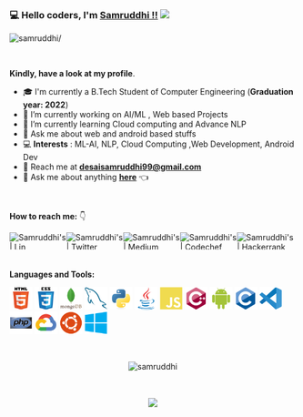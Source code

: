 

### 💻 Hello coders, I'm [Samruddhi !!](https://github.com/samruddhi-coder) <img src="https://media.giphy.com/media/hvRJCLFzcasrR4ia7z/giphy.gif" width="25px">
<p align="left"> <img src=https://komarev.com/ghpvc/?username=samruddhi-coder alt=samruddhi/> </p> </br>


**Kindly, have a look at my profile**.


- 🎓 I'm currently a B.Tech Student of Computer Engineering (**Graduation year: 2022**)
- 🔭 I’m currently working on AI/ML , Web based Projects
- 🌱 I’m currently learning Cloud computing and Advance NLP
- 💬 Ask me about web and android based stuffs
- 💻 **Interests** : ML-AI, NLP, Cloud Computing ,Web Development, Android Dev
- 📧 Reach me at **desaisamruddhi99@gmail.com**  
- 📨 Ask me about anything [**here**](https://github.com/samruddhi-coder/samruddhi-coder/issues) 👈 


<br />

**How to reach me:** 👇


<a href="https://www.linkedin.com/in/samruddhi-desai-b02b2514a/">
  <img align="left" alt="Samruddhi's | Lin" height="30px" width="100px" src="https://img.shields.io/badge/LinkedIn-0077B5?style=for-the-badge&logo=linkedin&logoColor=white" />
</a>
                                  
<a href="https://twitter.com/anuraghazru">
  <img align="left" alt="Samruddhi's | Twitter" height="30px" width="100px" src="https://img.shields.io/badge/Twitter-1DA1F2?style=for-the-badge&logo=twitter&logoColor=white "/>
</a>

<a href="https://medium.com/@samrud2000">
  <img align="left" alt="Samruddhi's | Medium" height="30px" width="100px" src="https://img.shields.io/badge/Medium-12100E?style=for-the-badge&logo=medium&logoColor=white" />
</a>
                                   
<a href="https://www.codechef.com/users/samruddhi_28">
  <img align="left" alt="Samruddhi's | Codechef"  height="30px" width="100px" src="https://img.shields.io/badge/-CodeChef-5B4638?style=for-the-badge&logo=CodeChef&logoColor=white" />
</a> 

<a href="https://www.hackerrank.com/desaisamruddhi99">
  <img align="left" alt="Samruddhi's | Hackerrank" height="30px" width="100px" src="https://img.shields.io/badge/-Hackerrank-2EC866?style=for-the-badge&logo=HackerRank&logoColor=white" />
</a>

                        
</br>
<br />
<br />


**Languages and Tools:**
<br />

<p align="left">
    <img src="https://raw.githubusercontent.com/devicons/devicon/master/icons/html5/html5-original-wordmark.svg" alt="html5" width="40" height="40"/>
   <img src="https://raw.githubusercontent.com/devicons/devicon/master/icons/css3/css3-original-wordmark.svg" alt="css3" width="40" height="40"/>
  <img src="https://raw.githubusercontent.com/devicons/devicon/master/icons/mongodb/mongodb-original-wordmark.svg" alt="mongodb" width="40" height="40"/>
   <img src="https://github.com/devicons/devicon/blob/master/icons/mysql/mysql-original.svg" alt="sql" width="40" height="40"/>
  <img src="https://raw.githubusercontent.com/devicons/devicon/master/icons/python/python-original.svg" alt="python" width="40" height="40"/> 
  <img src="https://github.com/devicons/devicon/blob/master/icons/java/java-original.svg" alt="java" width="40" height="40"/>
    <img src="https://github.com/devicons/devicon/blob/master/icons/javascript/javascript-plain.svg" alt="javascript" width="40" height="40"/> 
  <img src="https://github.com/devicons/devicon/blob/master/icons/cplusplus/cplusplus-original.svg" alt="cpp" width="40" height="40"/> 
  <img src="https://github.com/devicons/devicon/blob/master/icons/android/android-original.svg" alt="android" width="40" height="40"/> 
  <img src="https://github.com/devicons/devicon/blob/master/icons/c/c-original.svg" alt="c" width="40" height="40"/> 
  <img src="https://github.com/devicons/devicon/blob/master/icons/vscode/vscode-original.svg" alt="vscode" width="40" height="40"/> 
  <img src="https://github.com/devicons/devicon/blob/master/icons/php/php-original.svg" alt="php" width="40" height="40"/> 
    <img src="https://github.com/devicons/devicon/blob/master/icons/googlecloud/googlecloud-original.svg" alt="php" width="40" height="40"/> 
    <img src="https://github.com/devicons/devicon/blob/master/icons/ubuntu/ubuntu-plain.svg" alt="php" width="40" height="40"/> 
    <img src="https://github.com/devicons/devicon/blob/master/icons/windows8/windows8-original.svg" alt="php" width="40" height="40"/>  </p> </br>

<p align="center"> <img src=https://github-readme-stats.vercel.app/api?username=samruddhi-coder&show_icons=true alt=samruddhi /> </p>

</br>
<a href="https://github.com/samruddhi-coder">
 <p align="center">  <img align="center" src="https://github-readme-stats.vercel.app/api/top-langs/?username=samruddhi-coder&theme=tokyonight&layout=compact&" />
</a>
